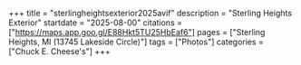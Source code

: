 +++
title = "sterlingheightsexterior2025avif"
description = "Sterling Heights Exterior"
startdate = "2025-08-00"
citations = ["https://maps.app.goo.gl/E88Hkt5TU25HbEaf6"]
pages = ["Sterling Heights, MI (13745 Lakeside Circle)"]
tags = ["Photos"]
categories = ["Chuck E. Cheese's"]
+++
